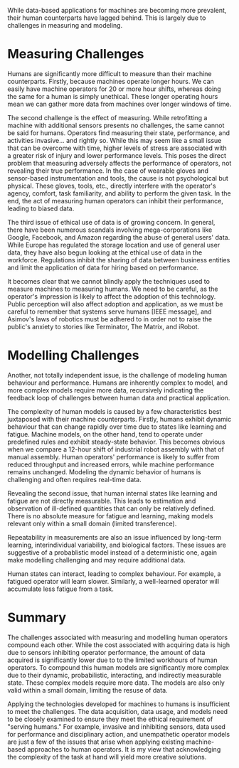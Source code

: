 While data-based applications for machines are becoming more prevalent, their human counterparts have lagged behind. This is largely due to challenges in measuring and modeling.

# Measuring Challenges

Humans are significantly more difficult to measure than their machine counterparts. Firstly, because machines operate longer hours. We can easily have machine operators for 20 or more hour shifts, whereas doing the same for a human is simply unethical. These longer operating hours mean we can gather more data from machines over longer windows of time.

The second challenge is the effect of measuring. While retrofitting a machine with additional sensors presents no challenges, the same cannot be said for humans. Operators find measuring their state, performance, and activities invasive... and rightly so. While this may seem like a small issue that can be overcome with time, higher levels of stress are associated with a greater risk of injury and lower performance levels. This poses the direct problem that measuring adversely affects the performance of operators, not revealing their true performance. In the case of wearable gloves and sensor-based instrumentation and tools, the cause is not psychological but physical. These gloves, tools, etc., directly interfere with the operator's agency, comfort, task familiarity, and ability to perform the given task. In the end, the act of measuring human operators can inhibit their performance, leading to biased data.

The third issue of ethical use of data is of growing concern. In general, there have been numerous scandals involving mega-corporations like Google, Facebook, and Amazon regarding the abuse of general users' data. While Europe has regulated the storage location and use of general user data, they have also begun looking at the ethical use of data in the workforce. Regulations inhibit the sharing of data between business entities and limit the application of data for hiring based on performance.

It becomes clear that we cannot blindly apply the techniques used to measure machines to measuring humans. We need to be careful, as the operator's impression is likely to affect the adoption of this technology. Public perception will also affect adoption and application, as we must be careful to remember that systems serve humans [IEEE message], and Asimov's laws of robotics must be adhered to in order not to raise the public's anxiety to stories like Terminator, The Matrix, and iRobot.

# Modelling Challenges

Another, not totally independent issue, is the challenge of modeling human behaviour and performance. Humans are inherently complex to model, and more complex models require more data, recursively indicating the feedback loop of challenges between human data and practical application.

The complexity of human models is caused by a few characteristics best juxtaposed with their machine counterparts. Firstly, humans exhibit dynamic behaviour that can change rapidly over time due to states like learning and fatigue. Machine models, on the other hand, tend to operate under predefined rules and exhibit steady-state behavior. This becomes obvious when we compare a 12-hour shift of industrial robot assembly with that of manual assembly. Human operators' performance is likely to suffer from reduced throughput and increased errors, while machine performance remains unchanged. Modeling the dynamic behavior of humans is challenging and often requires real-time data.

Revealing the second issue, that human internal states like learning and fatigue are not directly measurable. This leads to estimation and observation of ill-defined quantities that can only be relatively defined. There is no absolute measure for fatigue and learning, making models relevant only within a small domain (limited transference).

Repeatability in measurements are also an issue influenced by long-term learning, interindividual variability, and biological factors. These issues are suggestive of a probablistic model instead of a deterministic one, again make modelling challenging and may require additional data. 

Human states can interact, leading to complex behaviour. For example, a fatigued operator will learn slower. Similarly, a well-learned operator will accumulate less fatigue from a task.

# Summary

The challenges associated with measuring and modelling human operators compound each other. While the cost associated with acquiring data is high due to sensors inhibiting operator performance, the amount of data acquired is significantly lower due to to the limited workhours of human operators. To compound this human models are significantly more complex due to their dynamic, probabilistic, interacting, and indirectly measurable state. These complex models require more data. The models are also only valid within a small domain, limiting the resuse of data.

Applying the technologies developed for machines to humans is insufficient to meet the challenges. The data acquisition, data usage, and models need to be closely examined to ensure they meet the ethical requirement of "serving humans." For example, invasive and inhibiting sensors, data used for performance and disciplinary action, and unempathetic operator models are just a few of the issues that arise when applying existing machine-based approaches to human operators. It is my view that acknowledging the complexity of the task at hand will yield more creative solutions.  
